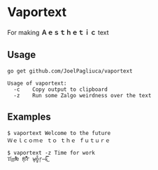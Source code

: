 # Vaportext

For making **Ａｅｓｔｈｅｔｉｃ** text

## Usage

`go get github.com/JoelPagliuca/vaportext`

```
Usage of vaportext:
  -c    Copy output to clipboard
  -z    Run some Zalgo weirdness over the text
```

## Examples
```
$ vaportext Welcome to the future
Ｗｅｌｃｏｍｅ ｔｏ ｔｈｅ ｆｕｔｕｒｅ

$ vaportext -z Time for work
T͑i̇͟m͌ͮ̐e f͔̝ͧ͞o͋̾̔̚r w̬o̘̫̊ŗ̶̇k̈́̿͜
```